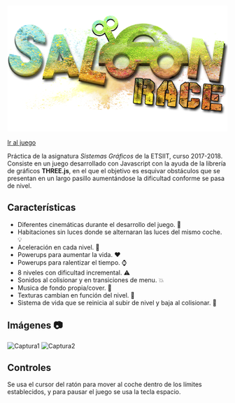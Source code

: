 ![Saloon Race Logo](grua/imgs/logo_nuevo.png)

[Ir al juego](https://www.jaimefrias.es/saloon-race)

Práctica de la asignatura *Sistemas Gráficos* de la ETSIIT, curso 2017-2018. Consiste en un juego desarrollado con Javascript con la ayuda de la librería de gráficos **THREE.js**, en el que el objetivo es esquivar obstáculos que se presentan en un largo pasillo aumentándose la dificultad conforme se pasa de nivel.

## Características
 * Diferentes cinemáticas durante el desarrollo del juego. :movie_camera:
 * Habitaciones sin luces donde se alternaran las luces del mismo coche. :bulb:
 * Aceleración en cada nivel. :car:
 * Powerups para aumentar la vida. :heart:
 * Powerups para ralentizar el tiempo. :watch:
 * 8 niveles con dificultad incremental. :warning:
 * Sonidos al colisionar y en transiciones de menu. :collision:
 * Musica de fondo propia/cover. :musical_note:
 * Texturas cambian en función del nivel. :flower_playing_cards:
 * Sistema de vida que se reinicia al subir de nivel y baja al colisionar. :moyai:


## Imágenes :camera:
![Captura1](https://www.jaimefrias.es/assets/img/sr_1.png)
![Captura2](https://www.jaimefrias.es/assets/img/sr_2.png)

## Controles
Se usa el cursor del ratón para mover al coche dentro de los límites establecidos, y para pausar el juego se usa la tecla espacio.

